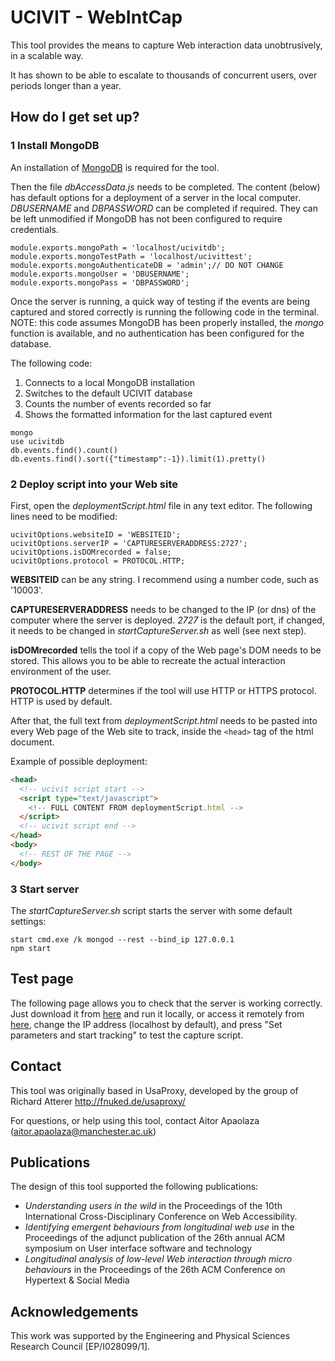 # UCIVIT - WebIntCap

This tool provides the means to capture Web interaction data unobtrusively, in a scalable way.

It has shown to be able to escalate to thousands of concurrent users, over periods longer than a year.

## How do I get set up?

### 1 Install MongoDB

An installation of [MongoDB](https://www.mongodb.com/download-center) is required for the tool.

Then the file *dbAccessData.js* needs to be completed. The content (below) has default options for a deployment of a server in the local computer. *DBUSERNAME* and *DBPASSWORD* can be completed if required. They can be left unmodified if MongoDB has not been configured to require credentials.

```
module.exports.mongoPath = 'localhost/ucivitdb';
module.exports.mongoTestPath = 'localhost/ucivittest';
module.exports.mongoAuthenticateDB = 'admin';// DO NOT CHANGE
module.exports.mongoUser = 'DBUSERNAME';
module.exports.mongoPass = 'DBPASSWORD';
```

Once the server is running, a quick way of testing if the events are being captured and stored correctly is running the following code in the terminal. NOTE: this code assumes MongoDB has been properly installed, the *mongo* function is available, and no authentication has been configured for the database.

The following code:

1. Connects to a local MongoDB installation
1. Switches to the default UCIVIT database
1. Counts the number of events recorded so far
1. Shows the formatted information for the last captured event

```
mongo
use ucivitdb
db.events.find().count()
db.events.find().sort({"timestamp":-1}).limit(1).pretty()
```

### 2 Deploy script into your Web site

First, open the *deploymentScript.html* file in any text editor. The following lines need to be modified:

```
ucivitOptions.websiteID = 'WEBSITEID';
ucivitOptions.serverIP = 'CAPTURESERVERADDRESS:2727';
ucivitOptions.isDOMrecorded = false;
ucivitOptions.protocol = PROTOCOL.HTTP;
```

**WEBSITEID** can be any string. I recommend using a number code, such as '10003'.

**CAPTURESERVERADDRESS** needs to be changed to the IP (or dns) of the computer where the server is deployed. *2727* is the default port, if changed, it needs to be changed in *startCaptureServer.sh* as well (see next step).

**isDOMrecorded** tells the tool if a copy of the Web page's DOM needs to be stored. This allows you to be able to recreate the actual interaction environment of the user.

**PROTOCOL.HTTP** determines if the tool will use HTTP or HTTPS protocol. HTTP is used by default.

After that, the full text from *deploymentScript.html* needs to be pasted into every Web page of the Web site to track, inside the ```<head>``` tag of the html document.

Example of possible deployment:

```html
<head>
  <!-- ucivit script start -->
  <script type="text/javascript">
    <!-- FULL CONTENT FROM deploymentScript.html -->
  </script>
  <!-- ucivit script end -->
</head>
<body>
  <!-- REST OF THE PAGE -->
</body>
```

### 3 Start server

The *startCaptureServer.sh* script starts the server with some default settings:

```
start cmd.exe /k mongod --rest --bind_ip 127.0.0.1
npm start
```

## Test page

The following page allows you to check that the server is working correctly. Just download it from [here](https://github.com/aapaolaza/UCIVIT-WebIntCap/blob/master/public/webpage_example.html) and run it locally, or access it remotely from [here](http://rawgit.com/aapaolaza/UCIVIT-WebIntCap/master/public/webpage_example.html), change the IP address (localhost by default), and press "Set parameters and start tracking" to test the capture script.


## Contact

This tool was originally based in UsaProxy, developed by the group of Richard Atterer <http://fnuked.de/usaproxy/>

For questions, or help using this tool, contact Aitor Apaolaza (aitor.apaolaza@manchester.ac.uk)

## Publications

The design of this tool supported the following publications:

* *Understanding users in the wild* in the Proceedings of the 10th International Cross-Disciplinary Conference on Web Accessibility.
* *Identifying emergent behaviours from longitudinal web use* in the Proceedings of the adjunct publication of the 26th annual ACM symposium on User interface software and technology
* *Longitudinal analysis of low-level Web interaction through micro behaviours* in the Proceedings of the 26th ACM Conference on Hypertext & Social Media

## Acknowledgements

This work was supported by the Engineering and Physical Sciences Research Council [EP/I028099/1].